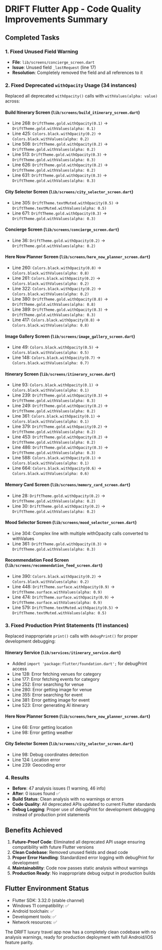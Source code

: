 # DRIFT Flutter App - Code Quality Improvements Summary

## Completed Tasks

### 1. Fixed Unused Field Warning
- **File**: `lib/screens/concierge_screen.dart`
- **Issue**: Unused field `_lastRequest` (line 17)
- **Resolution**: Completely removed the field and all references to it

### 2. Fixed Deprecated `withOpacity` Usage (34 instances)
Replaced all deprecated `withOpacity()` calls with `withValues(alpha: value)` across:

#### Build Itinerary Screen (`lib/screens/build_itinerary_screen.dart`)
- Line 268: `DriftTheme.gold.withOpacity(0.1)` → `DriftTheme.gold.withValues(alpha: 0.1)`
- Line 425: `Colors.black.withOpacity(0.2)` → `Colors.black.withValues(alpha: 0.2)`
- Line 508: `DriftTheme.gold.withOpacity(0.2)` → `DriftTheme.gold.withValues(alpha: 0.2)`
- Line 513: `DriftTheme.gold.withOpacity(0.3)` → `DriftTheme.gold.withValues(alpha: 0.3)`
- Line 626: `DriftTheme.gold.withOpacity(0.2)` → `DriftTheme.gold.withValues(alpha: 0.2)`
- Line 631: `DriftTheme.gold.withOpacity(0.3)` → `DriftTheme.gold.withValues(alpha: 0.3)`

#### City Selector Screen (`lib/screens/city_selector_screen.dart`)
- Line 305: `DriftTheme.textMuted.withOpacity(0.5)` → `DriftTheme.textMuted.withValues(alpha: 0.5)`
- Line 671: `DriftTheme.gold.withOpacity(0.3)` → `DriftTheme.gold.withValues(alpha: 0.3)`

#### Concierge Screen (`lib/screens/concierge_screen.dart`)
- Line 36: `DriftTheme.gold.withOpacity(0.2)` → `DriftTheme.gold.withValues(alpha: 0.2)`

#### Here Now Planner Screen (`lib/screens/here_now_planner_screen.dart`)
- Line 260: `Colors.black.withOpacity(0.8)` → `Colors.black.withValues(alpha: 0.8)`
- Line 261: `Colors.black.withOpacity(0.2)` → `Colors.black.withValues(alpha: 0.2)`
- Line 322: `Colors.black.withOpacity(0.2)` → `Colors.black.withValues(alpha: 0.2)`
- Line 380: `DriftTheme.gold.withOpacity(0.8)` → `DriftTheme.gold.withValues(alpha: 0.8)`
- Line 389: `DriftTheme.gold.withOpacity(0.3)` → `DriftTheme.gold.withValues(alpha: 0.3)`
- Line 417: `Colors.black.withOpacity(0.8)` → `Colors.black.withValues(alpha: 0.8)`

#### Image Gallery Screen (`lib/screens/image_gallery_screen.dart`)
- Line 49: `Colors.black.withOpacity(0.5)` → `Colors.black.withValues(alpha: 0.5)`
- Line 148: `Colors.black.withOpacity(0.7)` → `Colors.black.withValues(alpha: 0.7)`

#### Itinerary Screen (`lib/screens/itinerary_screen.dart`)
- Line 93: `Colors.black.withOpacity(0.1)` → `Colors.black.withValues(alpha: 0.1)`
- Line 239: `DriftTheme.gold.withOpacity(0.3)` → `DriftTheme.gold.withValues(alpha: 0.3)`
- Line 249: `DriftTheme.gold.withOpacity(0.2)` → `DriftTheme.gold.withValues(alpha: 0.2)`
- Line 361: `Colors.black.withOpacity(0.1)` → `Colors.black.withValues(alpha: 0.1)`
- Line 379: `DriftTheme.gold.withOpacity(0.2)` → `DriftTheme.gold.withValues(alpha: 0.2)`
- Line 453: `DriftTheme.gold.withOpacity(0.2)` → `DriftTheme.gold.withValues(alpha: 0.2)`
- Line 486: `DriftTheme.gold.withOpacity(0.3)` → `DriftTheme.gold.withValues(alpha: 0.3)`
- Line 588: `Colors.black.withOpacity(0.1)` → `Colors.black.withValues(alpha: 0.1)`
- Line 664: `Colors.black.withOpacity(0.6)` → `Colors.black.withValues(alpha: 0.6)`

#### Memory Card Screen (`lib/screens/memory_card_screen.dart`)
- Line 28: `DriftTheme.gold.withOpacity(0.2)` → `DriftTheme.gold.withValues(alpha: 0.2)`
- Line 30: `DriftTheme.gold.withOpacity(0.2)` → `DriftTheme.gold.withValues(alpha: 0.2)`

#### Mood Selector Screen (`lib/screens/mood_selector_screen.dart`)
- Line 304: Complex line with multiple withOpacity calls converted to withValues
- Line 361: `DriftTheme.gold.withOpacity(0.3)` → `DriftTheme.gold.withValues(alpha: 0.3)`

#### Recommendation Feed Screen (`lib/screens/recommendation_feed_screen.dart`)
- Line 390: `Colors.black.withOpacity(0.2)` → `Colors.black.withValues(alpha: 0.2)`
- Line 448: `DriftTheme.surface.withOpacity(0.9)` → `DriftTheme.surface.withValues(alpha: 0.9)`
- Line 474: `DriftTheme.surface.withOpacity(0.9)` → `DriftTheme.surface.withValues(alpha: 0.9)`
- Line 579: `DriftTheme.textMuted.withOpacity(0.5)` → `DriftTheme.textMuted.withValues(alpha: 0.5)`

### 3. Fixed Production Print Statements (11 instances)
Replaced inappropriate `print()` calls with `debugPrint()` for proper development debugging:

#### Itinerary Service (`lib/services/itinerary_service.dart`)
- Added `import 'package:flutter/foundation.dart';` for debugPrint access
- Line 128: Error fetching venues for category
- Line 177: Error fetching events for category  
- Line 252: Error searching for venue
- Line 280: Error getting image for venue
- Line 355: Error searching for event
- Line 381: Error getting image for event
- Line 523: Error generating AI itinerary

#### Here Now Planner Screen (`lib/screens/here_now_planner_screen.dart`)
- Line 66: Error getting location
- Line 98: Error getting weather

#### City Selector Screen (`lib/screens/city_selector_screen.dart`)
- Line 98: Debug coordinates detection
- Line 124: Location error
- Line 239: Geocoding error

### 4. Results
- **Before**: 47 analysis issues (1 warning, 46 info)
- **After**: 0 issues found ✅
- **Build Status**: Clean analysis with no warnings or errors
- **Code Quality**: All deprecated APIs updated to current Flutter standards
- **Debug Logging**: Proper use of debugPrint for development debugging instead of production print statements

## Benefits Achieved

1. **Future-Proof Code**: Eliminated all deprecated API usage ensuring compatibility with future Flutter versions
2. **Clean Codebase**: Removed unused fields and dead code
3. **Proper Error Handling**: Standardized error logging with debugPrint for development
4. **Maintainability**: Code now passes static analysis without warnings
5. **Production Ready**: No inappropriate debug output in production builds

## Flutter Environment Status
- Flutter SDK: 3.32.0 (stable channel)
- Windows 11 compatibility: ✅
- Android toolchain: ✅ 
- Development tools: ✅
- Network resources: ✅

The DRIFT luxury travel app now has a completely clean codebase with no analysis warnings, ready for production deployment with full Android/iOS feature parity.
